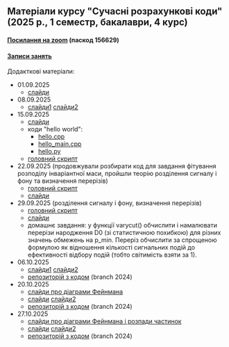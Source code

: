 ## Матеріали курсу "Сучасні розрахункові коди" (2025 р., 1 семестр, бакалаври, 4 курс)

 <!--<details>-->
   <!--<summary> -->

#### [Посилання на zoom](https://cern.zoom.us/j/66654166304?pwd=yHmoaRNUrHEkrPTYIFN2kXAoJJsgIc.1) (паскод 156629)

#### [Записи занять](https://cernbox.cern.ch/s/ejcI6MijmGb2q4o)

  <!--</summary>-->
  Додакткові матеріали:  
  - 01.09.2025
     - [слайди](https://github.com/zenaiev/hep2025_codes/blob/main/slides/into/%D0%9F%D1%80%D0%BE%D0%B3%D1%80%D0%B0%D0%BC%D0%BD%D1%96%20%D0%BA%D0%BE%D0%B4%D0%B8%20%D0%B4%D0%BB%D1%8F%20%D1%84%D1%96%D0%B7%D0%B8%D0%BA%D0%B8%20%D0%B2%D0%B8%D1%81%D0%BE%D0%BA%D0%B8%D1%85%20%D0%B5%D0%BD%D0%B5%D1%80%D0%B3%D1%96%D0%B9.pdf)
  - 08.09.2025
     - [слайди1](https://github.com/zenaiev/hep2025_codes/blob/main/slides/pandas/pandas.pdf) [слайди2](https://github.com/zenaiev/hep2025_codes/blob/main/slides/combine/combine_annotated.pdf)
  - 15.09.2025
     - [слайди](https://github.com/zenaiev/hep2025_codes/blob/main/slides/invmass/invmass.pdf)
     - коди "hello world":
        - [hello.cpp](https://github.com/zenaiev/hep2025_codes/tree/main/invmass/hello.cpp)
        - [hello_main.cpp](https://github.com/zenaiev/hep2025_codes/tree/main/invmass/hello_main.cpp)
        - [hello.py](https://github.com/zenaiev/hep2025_codes/tree/main/invmass/hello.py)
     - [головний скрипт](https://github.com/zenaiev/hep2025_codes/tree/main/invmass/invmass.py)
  - 22.09.2025 (продовжували розбирати код для завдання фітування розподілу інваріантної маси, пройшли теорію розділення сигналу і фону та визначення перерізів)
     - [головний скрипт](https://github.com/zenaiev/hep2025_codes/tree/main/invmass/invmass.py)
     - [слайди](https://github.com/zenaiev/hep2025_codes/blob/main/slides/cuts_xsec/cuts_xsec.pdf)
  - 29.09.2025 (розділення сигналу і фону, визначення перерізів)
     - [головний скрипт](https://github.com/zenaiev/hep2025_codes/tree/main/invmass/invmass_adv.py)
     - [слайди](https://github.com/zenaiev/hep2025_codes/blob/main/slides/cuts_xsec/cuts_xsec.pdf)
     - домашнє завдання: у функції varycut() обчислити і намалювати перерізи народження D0 (зі статистичною похибкою) для різних значень обмежень на p_min. Переріз обчислити за спрощеною формулою як відношення кількості сигнальних подій до ефективності відбору подій (тобто світимість взяти за 1).
   - 06.10.2025
     - [слайди1](https://github.com/zenaiev/hep2025_codes/tree/main/slides/cms_od_ttbar/cms_od_ttbar.pdf) [слайди2](https://github.com/zenaiev/hep2025_codes/tree/main/slides/cms_od_ttbar/OZ_dataValidation_Top_2016.12.13.pdf)
     - [репозиторій з кодом](https://github.com/zenaiev/2011-ttbar) (branch 2024)
   - 20.10.2025
     - [слайди про діаграми Фейнмана](https://github.com/zenaiev/hep2025_codes/tree/main/slides/diagrams/diagrams.pdf)
     - [слайди](https://github.com/zenaiev/hep2025_codes/tree/main/slides/cms_od_ttbar/cms_od_ttbar.pdf) [слайди2](https://github.com/zenaiev/hep2025_codes/tree/main/slides/cms_od_ttbar/OZ_dataValidation_Top_2016.12.13.pdf)
     - [репозиторій з кодом](https://github.com/zenaiev/2011-ttbar) (branch 2024)
   - 27.10.2025
     - [слайди про діаграми Фейнмана і розпади частинок](https://github.com/zenaiev/hep2025_codes/tree/main/slides/diagrams/diagrams.pdf)
     - [слайди](https://github.com/zenaiev/hep2025_codes/tree/main/slides/cms_od_ttbar/cms_od_ttbar.pdf) [слайди2](https://github.com/zenaiev/hep2025_codes/tree/main/slides/cms_od_ttbar/OZ_dataValidation_Top_2016.12.13.pdf)
     - [репозиторій з кодом](https://github.com/zenaiev/2011-ttbar) (branch 2024)
